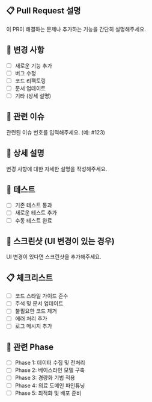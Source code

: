 ## 📋 Pull Request 설명
이 PR이 해결하는 문제나 추가하는 기능을 간단히 설명해주세요.

## 🔄 변경 사항
- [ ] 새로운 기능 추가
- [ ] 버그 수정
- [ ] 코드 리팩토링
- [ ] 문서 업데이트
- [ ] 기타 (상세 설명)

## 🎯 관련 이슈
관련된 이슈 번호를 입력해주세요. (예: #123)

## 📝 상세 설명
변경 사항에 대한 자세한 설명을 작성해주세요.

## 🧪 테스트
- [ ] 기존 테스트 통과
- [ ] 새로운 테스트 추가
- [ ] 수동 테스트 완료

## 📸 스크린샷 (UI 변경이 있는 경우)
UI 변경이 있다면 스크린샷을 추가해주세요.

## 📋 체크리스트
- [ ] 코드 스타일 가이드 준수
- [ ] 주석 및 문서 업데이트
- [ ] 불필요한 코드 제거
- [ ] 에러 처리 추가
- [ ] 로그 메시지 추가

## 🎯 관련 Phase
- [ ] Phase 1: 데이터 수집 및 전처리
- [ ] Phase 2: 베이스라인 모델 구축
- [ ] Phase 3: 경량화 기법 적용
- [ ] Phase 4: 의료 도메인 파인튜닝
- [ ] Phase 5: 최적화 및 배포 준비
